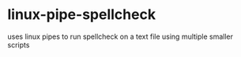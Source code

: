 # linux-pipe-spellcheck
uses linux pipes to run spellcheck on a text file using multiple smaller scripts

